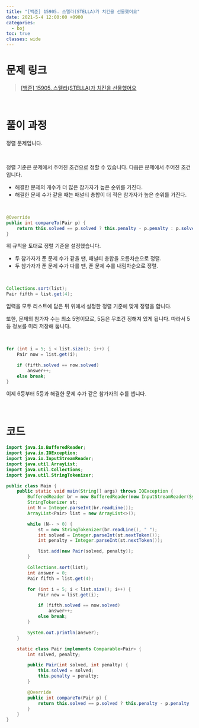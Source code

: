 ```yaml
---
title: "[백준] 15905. 스텔라(STELLA)가 치킨을 선물했어요"
date: 2021-5-4 12:00:00 +0900
categories:
  - boj
toc: true
classes: wide
---
```


# 문제 링크

> [[백준] 15905. 스텔라(STELLA)가 치킨을 선물했어요](https://www.acmicpc.net/problem/15905)

<br>

# 풀이 과정

정렬 문제입니다. 

<br>

정렬 기준은 문제에서 주어진 조건으로 정할 수 있습니다. 다음은 문제에서 주어진 조건입니다.

- 해결한 문제의 개수가 더 많은 참가자가 높은 순위를 가진다.
- 해결한 문제 수가 같을 때는 패널티 총합이 더 적은 참가자가 높은 순위를 가진다.

<br>

```java
@Override
public int compareTo(Pair p) {
    return this.solved == p.solved ? this.penalty - p.penalty : p.solved - this.solved;
}
```

위 규칙을 토대로 정렬 기준을 설정했습니다.

- 두 참가자가 푼 문제 수가 같을 땐, 패널티 총합을 오름차순으로 정렬.
- 두 참가자가 푼 문제 수가 다를 땐, 푼 문제 수를 내림차순으로 정렬.

<br>

```java
Collections.sort(list);
Pair fifth = list.get(4);
```

입력을 모두 리스트에 담은 뒤 위에서 설정한 정렬 기준에 맞게 정렬을 합니다.

또한, 문제의 참가자 수는 최소 5명이므로, 5등은 무조건 정해져 있게 됩니다. 따라서 5등 정보를 미리 저장해 둡니다.

<br>

```java
for (int i = 5; i < list.size(); i++) {
    Pair now = list.get(i);

    if (fifth.solved == now.solved)
        answer++;
    else break;
}
```

이제 6등부터 5등과 해결한 문제 수가 같은 참가자의 수를 셉니다.

<br>

# 코드

```java
import java.io.BufferedReader;
import java.io.IOException;
import java.io.InputStreamReader;
import java.util.ArrayList;
import java.util.Collections;
import java.util.StringTokenizer;

public class Main {
    public static void main(String[] args) throws IOException {
        BufferedReader br = new BufferedReader(new InputStreamReader(System.in));
        StringTokenizer st;
        int N = Integer.parseInt(br.readLine());
        ArrayList<Pair> list = new ArrayList<>();

        while (N-- > 0) {
            st = new StringTokenizer(br.readLine(), " ");
            int solved = Integer.parseInt(st.nextToken());
            int penalty = Integer.parseInt(st.nextToken());

            list.add(new Pair(solved, penalty));
        }

        Collections.sort(list);
        int answer = 0;
        Pair fifth = list.get(4);

        for (int i = 5; i < list.size(); i++) {
            Pair now = list.get(i);

            if (fifth.solved == now.solved)
                answer++;
            else break;
        }

        System.out.println(answer);
    }

    static class Pair implements Comparable<Pair> {
        int solved, penalty;

        public Pair(int solved, int penalty) {
            this.solved = solved;
            this.penalty = penalty;
        }

        @Override
        public int compareTo(Pair p) {
            return this.solved == p.solved ? this.penalty - p.penalty : p.solved - this.solved;
        }
    }
}
```